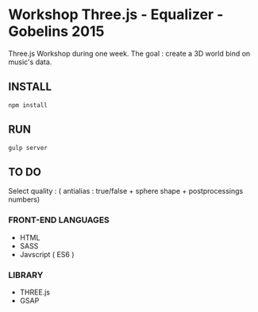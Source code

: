 # Workshop Three.js - Equalizer - Gobelins 2015

Three.js Workshop during one week. 
The goal : create a 3D world bind on music's data.

## INSTALL

```shell
npm install
```

## RUN

```shell
gulp server
```

## TO DO 

Select quality : ( antialias : true/false + sphere shape + postprocessings numbers)



### FRONT-END LANGUAGES

  * HTML
  * SASS
  * Javscript ( ES6 )


### LIBRARY
  * THREE.js
  * GSAP

